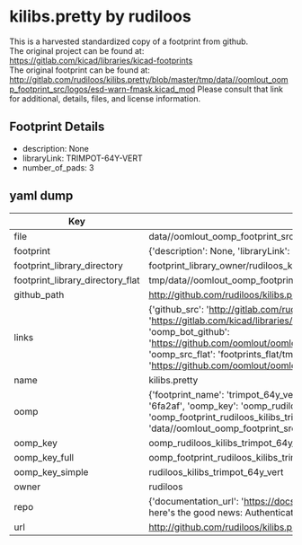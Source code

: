 # kilibs.pretty by rudiloos  
This is a harvested standardized copy of a footprint from github.  
The original project can be found at:  
https://gitlab.com/kicad/libraries/kicad-footprints  
The original footprint can be found at:
http://gitlab.com/rudiloos/kilibs.pretty/blob/master/tmp/data//oomlout_oomp_footprint_src/logos/esd-warn-fmask.kicad_mod
Please consult that link for additional, details, files, and license information.  
## Footprint Details
* description: None  
* libraryLink: TRIMPOT-64Y-VERT  
* number_of_pads: 3  
## yaml dump  
| Key | Value |  
| --- | --- |  
| file | data//oomlout_oomp_footprint_src/kilibs.pretty/TRIMPOT-64Y-VERT.kicad_mod |  
| footprint | {'description': None, 'libraryLink': 'TRIMPOT-64Y-VERT', 'number_of_pads': 3} |  
| footprint_library_directory | footprint_library_owner/rudiloos_kilibs.pretty |  
| footprint_library_directory_flat | tmp/data//oomlout_oomp_footprint_src/footprints_flat/rudiloos_kilibs_trimpot_64y_vert/working |  
| github_path | http://github.com/rudiloos/kilibs.pretty/blob/master/tmp/data//oomlout_oomp_footprint_src/TRIMPOT-64Y-VERT.kicad_mod |  
| links | {'github_src': 'http://gitlab.com/rudiloos/kilibs.pretty/blob/master/tmp/data//oomlout_oomp_footprint_src/logos/esd-warn-fmask.kicad_mod', 'github_src_repo': 'https://gitlab.com/kicad/libraries/kicad-footprints', 'oomp_bot': 'tmp/data//oomlout_oomp_footprint_src/footprints/rudiloos_kilibs_trimpot_64y_vert/working', 'oomp_bot_github': 'https://github.com/oomlout/oomlout_oomp_footprint_bot/tree/main/tmp/data//oomlout_oomp_footprint_src/footprints/rudiloos_kilibs_trimpot_64y_vert/working', 'oomp_src_flat': 'footprints_flat/tmp/data//oomlout_oomp_footprint_src/footprints_flat/rudiloos_kilibs_trimpot_64y_vert/working', 'oomp_src_flat_github': 'https://github.com/oomlout/oomlout_oomp_footprint_src/tree/main/tmp/data//oomlout_oomp_footprint_src/footprints_flat/rudiloos_kilibs_trimpot_64y_vert/working'} |  
| name | kilibs.pretty |  
| oomp | {'footprint_name': 'trimpot_64y_vert', 'library_name': 'kilibs', 'md5': '6fa2af3f49f7bdeda51217e055ca5c9a', 'md5_10': '6fa2af3f49', 'md5_5': '6fa2a', 'md5_6': '6fa2af', 'oomp_key': 'oomp_rudiloos_kilibs_trimpot_64y_vert', 'oomp_key_extra': 'oomp_footprint_rudiloos_kilibs_trimpot_64y_vert', 'oomp_key_full': 'oomp_footprint_rudiloos_kilibs_trimpot_64y_vert_6fa2af', 'oomp_key_simple': 'rudiloos_kilibs_trimpot_64y_vert', 'original_filename': 'data//oomlout_oomp_footprint_src/kilibs.pretty/TRIMPOT-64Y-VERT.kicad_mod', 'owner_name': 'rudiloos'} |  
| oomp_key | oomp_rudiloos_kilibs_trimpot_64y_vert |  
| oomp_key_full | oomp_footprint_rudiloos_kilibs_trimpot_64y_vert |  
| oomp_key_simple | rudiloos_kilibs_trimpot_64y_vert |  
| owner | rudiloos |  
| repo | {'documentation_url': 'https://docs.github.com/rest/overview/resources-in-the-rest-api#rate-limiting', 'message': "API rate limit exceeded for 84.66.142.224. (But here's the good news: Authenticated requests get a higher rate limit. Check out the documentation for more details.)"} |  
| url | http://github.com/rudiloos/kilibs.pretty |  

